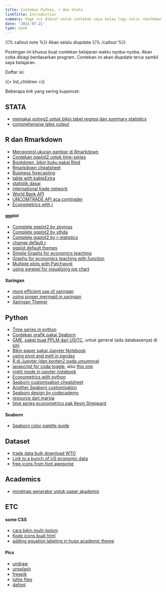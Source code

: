 ```yaml
---
title: Contekan Python, r dan Stata
linkTitle: Introduction
summary: Page ini dibuat untuk contekan saya kalau lagi nulis rmarkdown, jupyter notebook atau Stata do file. Mungkin nyelip GEMPACK juga sedikit.
date: '2021-07-21'
type: book
---
```


{{% callout note %}} Akan selalu diupdate {{% /callout %}}

Postingan ini khusus buat contekan belajaran waktu nyoba-nyoba. Akan coba dibagi berdasarkan program. Contekan ini akan diupdate terus sambil saya belajaran.

Daftar isi:

{{< list_children >}}

Beberapa link yang sering kupencet:

## STATA
- [memakai outreg2 untuk bikin tabel regresi dan summary statistics](https://www.princeton.edu/~otorres/Outreg2.pdf)
- [comprehensive latex output](https://lukestein.github.io/stata-latex-workflows/)

## R dan Rmarkdown
- [Mengontrol ukuran gambar di Rmarkdown](http://zevross.com/blog/2017/06/19/tips-and-tricks-for-working-with-images-and-figures-in-r-markdown-documents/)
- [Contekan ggplot2 untuk time-series](https://www.r-graph-gallery.com/279-plotting-time-series-with-ggplot2.html)
- [Bookdown, bikin buku pakai Rmd](https://bookdown.org/yihui/bookdown/)
- [Rmarkdown cheatsheet](https://blog.rstudio.com/2014/08/01/the-r-markdown-cheat-sheet/)
- [Business forecasting](https://otexts.com/fpp2/judgmental.html)
- [table with kableExtra](http://haozhu233.github.io/kableExtra/awesome_table_in_html.html#Installation)
- [statistik dasar](https://uc-r.github.io/)
- [international trade network](https://github.com/MatthewSmith430/ITNr)
- [World Bank API](https://blogs.worldbank.org/opendata/accessing-world-bank-data-apis-python-r-ruby-stata)
- [UNCOMTRADE API aca comtrader](https://cran.r-project.org/web/packages/comtradr/vignettes/comtradr-vignette.html)
- [Econometrics with r](http://www.urfie.net/)

#### ggplot
- [Complete ggplot2 by zevross](http://zevross.com/blog/2014/08/04/beautiful-plotting-in-r-a-ggplot2-cheatsheet-3/)
- [Complete ggplot2 by sthda](http://www.sthda.com/english/articles/32-r-graphics-essentials/125-ggplot-cheat-sheet-for-great-customization/)
- [Complete ggplot2 by r-statistics](http://r-statistics.co/Complete-Ggplot2-Tutorial-Part2-Customizing-Theme-With-R-Code.html)
- [change default.r](https://stackoverflow.com/questions/35158708/how-to-set-default-template-for-new-r-files-in-rstudio)
- [ggplot default themes](https://ggplot2.tidyverse.org/reference/ggtheme.html)
- [Simple Graphs for economics teaching](https://r-coder.com/economics-charts-r/)
- [Graphs for economics teaching with function](https://eric.netlify.app/2017/09/19/plotting-consumer-and-producer-surpluses-in-ggplot2/)
- [Multiple plots with Patchwork](https://patchwork.data-imaginist.com/articles/guides/annotation.html#styling-the-patchwork-1)
- [using ggrepel for visualizing pie chart](https://r-charts.com/part-whole/pie-chart-labels-outside-ggplot2/)

#### Xaringan
- [more efficient use of xaringan](https://www.r-bloggers.com/2019/04/tips-to-reduce-the-complexity-of-slide-making-with-xaringan/)
- [using proper mermaid in xaringan](https://github.com/yihui/xaringan/issues/144)
- [Xaringan Themer](https://cran.r-project.org/web/packages/xaringanthemer/vignettes/xaringanthemer.html)

## Python
- [Time series in python](https://jakevdp.github.io/PythonDataScienceHandbook/03.11-working-with-time-series.html)
- [Contekan grafik pakai Seaborn](https://seaborn.pydata.org/tutorial.html)
- [GME, paket buat PPLM dari USITC](https://www.usitc.gov/data/gravity/gme.htm), untuk general (ada databasenya) di [sini](https://www.usitc.gov/data/gravity/index.htm)
- [Bikin paper pakai Jupyter Notebook](https://sylvaindeville.net/2015/07/17/writing-academic-papers-in-plain-text-with-markdown-and-jupyter-notebook/)
- [using pivot and melt in pandas](https://stackoverflow.com/questions/22127569/opposite-of-melt-in-python-pandas)
- [R di Jupyter (dan konten2 pada umumnya)](https://datatofish.com/r-jupyter-notebook/)
- [javascript for coda toggle](http://blog.nextgenetics.net/?e=102), also [this one](https://chris-said.io/2016/02/13/how-to-make-polished-jupyter-presentations-with-optional-code-visibility/)
- [night mode in jupyter notebook](https://medium.com/@rbmsingh/making-jupyter-dark-mode-great-5adaedd814db)
- [Econometrics with python](http://www.upfie.net/)
- [Seaborn customisation cheatsheet](https://towardsdatascience.com/all-the-ways-you-can-customize-your-charts-and-graphs-in-seaborn-9be90fa6f5b5)
- [Another Seaborn customisation](https://elitedatascience.com/python-seaborn-tutorial)
- [Seaborn design by codecademy](https://www.codecademy.com/articles/seaborn-design-i)
- [resource dari marsja](https://www.marsja.se/links/)
- [time series econometrics pak Kevin Sheppard](https://www.kevinsheppard.com/teaching/python/companion-course/)

#### Seaborn
- [Seaborn color palette guide](https://medium.com/@morganjonesartist/color-guide-to-seaborn-palettes-da849406d44f)

## Dataset
- [trade data bulk download WTO](https://www.wto.org/english/res_e/statis_e/trade_datasets_e.htm)
- [Link to a bunch of US economic data](http://cameron.econ.ucdavis.edu/e102/data.html)
- [free icons from font awesome](https://fontawesome.com/icons?m=free)

## Academics
- [mindmap generator untuk paper akademis](https://www.connectedpapers.com/)

## ETC

#### some CSS

- [cara bikin multi-kolom](https://stackoverflow.com/questions/31753897/2-column-section-in-r-markdown)
- [Kode icons buat html](https://html-css-js.com/html/character-codes/icons/)
- [adding equation labeling in hugo academic theme](https://krisna.netlify.app/post/mathjax/)

#### Pics
- [undraw](https://undraw.co/)
- [unsplash](https://unsplash.com/)
- [freepik](https://www.freepik.com/)
- [lottie files](https://lottiefiles.com/)
- [dafont](https://www.dafont.com/)